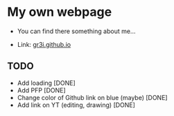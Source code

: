 # My own webpage
* You can find there something about me...

* Link: [gr3i.github.io](https://gr3i.github.io)

## TODO
* Add loading [DONE]
* Add PFP [DONE]
* Change color of Github link on blue (maybe) [DONE]
* Add link on YT (editing, drawing) [DONE]


